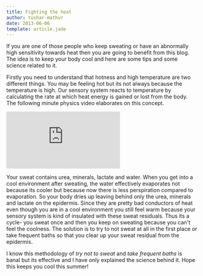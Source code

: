 ```yaml
---
title: Fighting the heat
author: tushar-mathur
date: 2013-06-06
template: article.jade
---
```

If you are one of those people who keep sweating or have an abnormally high sensitivity towards heat then you are going to benefit from this blog. The idea is to keep your body cool and here are some tips and some science related to it.

Firstly you need to understand that hotness and high temperature are two different things. You may be feeling hot but its not always because the temperature is high. Our sensory system reacts to temperature by calculating the rate at which heat energy is gained or lost from the body. The following minute physics video elaborates on this concept.


<iframe class='youtube' src="http://www.youtube.com/embed/yXT012us9ng" frameborder="0" allowfullscreen></iframe>  

    
Your sweat contains urea, minerals, lactate and water. When you get into a cool environment after sweating, the water effectively evaporates not because its cooler but because now there is less perspiration compared to evaporation. So your body dries up leaving behind only the urea, minerals and lactate on the epidermis. Since they are pretty bad conductors of heat even though you are in a cool environment you still feel warm because your sensory system is kind of insulated with these sweat residuals. Thus its a cycle- you sweat once and then you keep on sweating because you can't feel the coolness. The solution is to try to not sweat at all in the first place or take frequent baths so that you clear up your sweat residual from the epidermis.

I know this methodology of _try not to sweat_ and _take frequent baths_ is banal but its effective and I have only explained the science behind it. Hope this keeps you cool this summer!